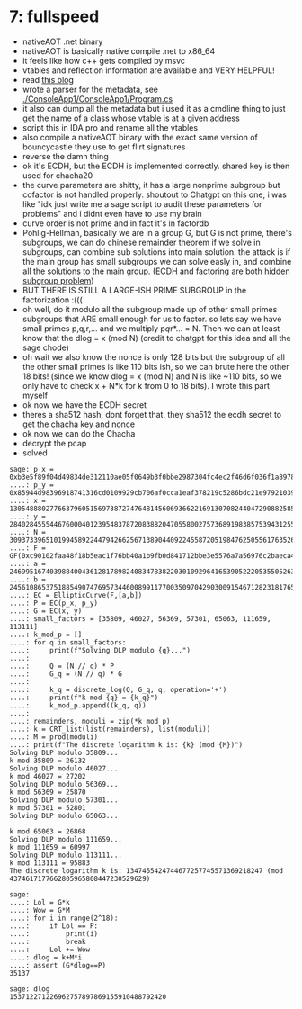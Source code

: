 # 7: fullspeed

- nativeAOT .net binary
- nativeAOT is basically native compile .net to x86_64
- it feels like how c++ gets compiled by msvc
- vtables and reflection information are available and VERY HELPFUL!
- read [this blog](https://migeel.sk/blog/2023/09/15/reverse-engineering-natively-compiled-dotnet-apps/)
- wrote a parser for the metadata, see [./ConsoleApp1/ConsoleApp1/Program.cs](/7-fullspeed/ConsoleApp1/ConsoleApp1/Program.cs)
- it also can dump all the metadata but i used it as a cmdline thing to just get the name of a class whose vtable is at a given address
- script this in IDA pro and rename all the vtables
- also compile a nativeAOT binary with the exact same version of bouncycastle they use to get flirt signatures
- reverse the damn thing
- ok it's ECDH, but the ECDH is implemented correctly. shared key is then used for chacha20
- the curve parameters are shitty, it has a large nonprime subgroup but cofactor is not handled properly. shoutout to Chatgpt on this one, i was like "idk just write me a sage script to audit these parameters for problems" and i didnt even have to use my brain
- curve order is not prime and in fact it's in factordb
- Pohlig-Hellman, basically we are in a group G, but G is not prime, there's subgroups, we can do chinese remainder theorem if we solve in subgroups, can combine sub solutions into main solution. the attack is if the main group has small subgroups we can solve easly in, and combine all the solutions to the main group. (ECDH and factoring are both [hidden subgroup problem](https://en.wikipedia.org/wiki/Hidden_subgroup_problem))
- BUT THERE IS STILL A LARGE-ISH PRIME SUBGROUP in the factorization :(((
- oh well, do it modulo all the subgroup made up of other small primes subgroups that ARE small enough for us to factor. so lets say we have small primes p,q,r,... and we multiply p*q*r*... = N. Then we can at least know that the dlog = x (mod N) (credit to chatgpt for this idea and all the sage chode)
- oh wait we also know the nonce is only 128 bits but the subgroup of all the other small primes is like 110 bits ish, so we can brute here the other 18 bits! (since we know dlog = x (mod N) and N is like ~110 bits, so we only have to check x + N*k for k from 0 to 18 bits). I wrote this part myself
- ok now we have the ECDH secret
- theres a sha512 hash, dont forget that. they sha512 the ecdh secret to get the chacha key and nonce
- ok now we can do the Chacha
- decrypt the pcap
- solved

```sage
sage: p_x = 0xb3e5f89f04d49834de312110ae05f0649b3f0bbe2987304fc4ec2f46d6f036f1a897807c4e693e0bb5cd9ac8a8005f06
....: p_y = 0x85944d98396918741316cd0109929cb706af0cca1eaf378219c5286bdc21e979210390573e3047645e1969bdbcb667eb
....: x = 1305488802776637960515697387274764814560693662216913070824404729088258519836180992623611650289275235949409735080408
....: y = 2840284555446760004012395483787208388204705580027573689198385753943125520419959469842139003551394700125370894549378
....: N = 30937339651019945892244794266256713890440922455872051984762505561763526780311616863989511376879697740787911484829297
....: F = GF(0xc90102faa48f18b5eac1f76bb40a1b9fb0d841712bbe3e5576a7a56976c2baeca47809765283aa078583e1e65172a3fd)
....: a = 24699516740398840043612817898240834783822030109296416539052220535505263407290501127985941395251981432741860384780927
....: b = 24561086537518854907476957344600899117700350970429030091546712823181765905950742731855058586986320754303922826007424
....: EC = EllipticCurve(F,[a,b])
....: P = EC(p_x, p_y)
....: G = EC(x, y)
....: small_factors = [35809, 46027, 56369, 57301, 65063, 111659, 113111]
....: k_mod_p = []
....: for q in small_factors:
....:     print(f"Solving DLP modulo {q}...")
....:
....:     Q = (N // q) * P
....:     G_q = (N // q) * G
....:
....:     k_q = discrete_log(Q, G_q, q, operation='+')
....:     print(f"k mod {q} = {k_q}")
....:     k_mod_p.append((k_q, q))
....:
....: remainders, moduli = zip(*k_mod_p)
....: k = CRT_list(list(remainders), list(moduli))
....: M = prod(moduli)
....: print(f"The discrete logarithm k is: {k} (mod {M})")
Solving DLP modulo 35809...
k mod 35809 = 26132
Solving DLP modulo 46027...
k mod 46027 = 27202
Solving DLP modulo 56369...
k mod 56369 = 25870
Solving DLP modulo 57301...
k mod 57301 = 52801
Solving DLP modulo 65063...

k mod 65063 = 26868
Solving DLP modulo 111659...
k mod 111659 = 60997
Solving DLP modulo 113111...
k mod 113111 = 95883
The discrete logarithm k is: 1347455424744677257745571369218247 (mod 4374617177662805965808447230529629)

sage:
....: Lol = G*k
....: Wow = G*M
....: for i in range(2^18):
....:     if Lol == P:
....:         print(i)
....:         break
....:     Lol += Wow
....: dlog = k+M*i
....: assert (G*dlog==P)
35137

sage: dlog
153712271226962757897869155910488792420
```
